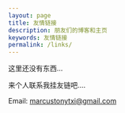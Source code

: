 ```yaml
---
layout: page
title: 友情链接
description: 朋友们的博客和主页
keywords: 友情链接
permalink: /links/
---
```


这里还没有东西...

来个人联系我挂友链吧....

Email: marcustonytxi@gmail.com